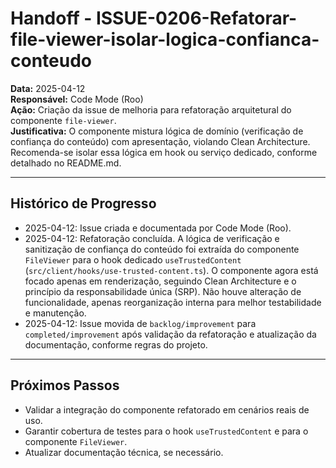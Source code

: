 # Handoff - ISSUE-0206-Refatorar-file-viewer-isolar-logica-confianca-conteudo

**Data:** 2025-04-12  
**Responsável:** Code Mode (Roo)  
**Ação:** Criação da issue de melhoria para refatoração arquitetural do componente `file-viewer`.  
**Justificativa:** O componente mistura lógica de domínio (verificação de confiança do conteúdo) com apresentação, violando Clean Architecture. Recomenda-se isolar essa lógica em hook ou serviço dedicado, conforme detalhado no README.md.

---

## Histórico de Progresso

- 2025-04-12: Issue criada e documentada por Code Mode (Roo).
- 2025-04-12: Refatoração concluída. A lógica de verificação e sanitização de confiança do conteúdo foi extraída do componente `FileViewer` para o hook dedicado `useTrustedContent` (`src/client/hooks/use-trusted-content.ts`). O componente agora está focado apenas em renderização, seguindo Clean Architecture e o princípio da responsabilidade única (SRP). Não houve alteração de funcionalidade, apenas reorganização interna para melhor testabilidade e manutenção.
- 2025-04-12: Issue movida de `backlog/improvement` para `completed/improvement` após validação da refatoração e atualização da documentação, conforme regras do projeto.

---

## Próximos Passos

- Validar a integração do componente refatorado em cenários reais de uso.
- Garantir cobertura de testes para o hook `useTrustedContent` e para o componente `FileViewer`.
- Atualizar documentação técnica, se necessário.